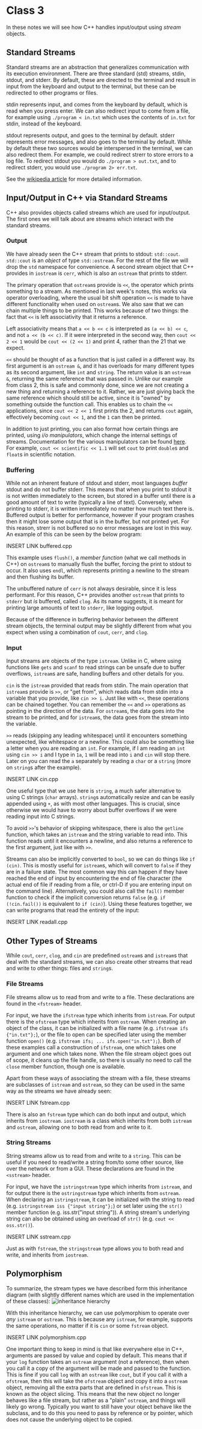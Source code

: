 # Class 3

In these notes we will see how C++ handles input/output using *stream* objects.

## Standard Streams

Standard streams are an abstraction that generalizes communication with its execution environment.
There are three standard (std) streams, stdin, stdout, and stderr.
By default, these are directed to the terminal and result in input from the keyboard and output to the terminal, but these can be redirected to other programs or files.

stdin represents input, and comes from the keyboard by default, which is read when you press enter.
We can also redirect input to come from a file, for example using `./program < in.txt` which uses the contents of `in.txt` for stdin, instead of the keyboard.

stdout represents output, and goes to the terminal by default.
stderr represents error messages, and also goes to the terminal by default.
While by default these two sources would be interspersed in the terminal, we can also redirect them.
For example, we could redirect strerr to store errors to a log file.
To redirect stdout you would do `./program > out.txt`, and to redirect stderr, you would use `./program 2> err.txt`.

See the [wikipedia article](https://en.wikipedia.org/wiki/Standard_streams) for more detailed information.

## Input/Output in C++ via Standard Streams

C++ also provides objects called streams which are used for input/output.
The first ones we will talk about are streams which interact with the standard streams.

### Output

We have already seen the C++ stream that prints to stdout: `std::cout`.
`std::cout` is an *object* of type `std::ostream`.
For the rest of the file we will drop the `std` namespace for convenience.
A second stream object that C++ provides in `iostream` is `cerr`, which is also an `ostream` that prints to stderr.

The primary operation that `ostream`s provide is `<<`, the operator which prints something to a stream.
As mentioned in last week's notes, this works via operator overloading, where the usual bit shift operation `<<` is made to have different functionality when used on `ostream`s.
We also saw that we can chain multiple things to be printed.
This works because of two things: the fact that `<<` is left associativity that it returns a reference.

Left associativity means that `a << b << c` is interpreted as `(a << b) << c`, and not `a << (b << c)`.
If it were interpreted in the second way, then `cout << 2 << 1` would be `cout << (2 << 1)` and print 4, rather than the 21 that we expect.

`<<` should be thought of as a function that is just called in a different way.
Its first argument is an `ostream &`, and it has overloads for many different types as its second argument, like `int` and `string`.
The return value is an `ostream &`, returning the same reference that was passed in.
Unlike our example from class 2, this is safe and commonly done, since we are not creating a new thing and returning a reference to it.
Rather, we are just giving back the same reference which should still be active, since it is "owned" by something outside the function call.
This enables us to chain the `<<` applications, since `cout << 2 << 1` first prints the 2, and returns `cout` again, effectively becoming `cout << 1`, and the `1` can then be printed.

In addition to just printing, you can also format how certain things are printed, using *i/o manipulators*, which change the internal settings of streams.
Documentation for the various manipulators can be found [here](https://en.cppreference.com/w/cpp/io/manip).
For example, `cout << scientific << 1.1` will set `cout` to print `double`s and `float`s in scientific notation.

### Buffering

While not an inherent feature of stdout and stderr, most languages *buffer* stdout and do not buffer stderr.
This means that when you print to stdout it is not written immediately to the screen, but stored in a buffer until there is a good amount of text to write (typically a line of text).
Conversely, when printing to stderr, it is written immediately no matter how much text there is.
Buffered output is better for performance, however if your program crashes then it might lose some output that is in the buffer, but not printed yet.
For this reason, strerr is not buffered so no error messages are lost in this way.
An example of this can be seen by the below program:

INSERT LINK buffered.cpp

This example uses `flush()`, a *member function* (what we call methods in C++) on `ostream`s to manually flush the buffer, forcing the print to stdout to occur.
It also uses `endl`, which represents printing a newline to the stream and then flushing its buffer.

The unbuffered nature of `cerr` is not always desirable, since it is less performant.
For this reason, C++ provides another `ostream` that prints to `stderr` but *is* buffered, called `clog`.
As its name suggests, it is meant for printing large amounts of text to `stderr`, like logging output.

Because of the difference in buffering behavior between the different stream objects, the terminal output may be slightly different from what you expect when using a combination of `cout`, `cerr`, and `clog`.

### Input

Input streams are objects of the type `istream`.
Unlike in C, where using functions like `gets` and `scanf` to read strings can be unsafe due to buffer overflows, `istream`s are safe, handling buffers and other details for you.

`cin` is the `istream` provided that reads from stdin.
The main operation that `istream`s provide is `>>`, or "get from", which reads data from stdin into a variable that you provide, like `cin >> i`.
Just like with `<<`, these operations can be chained together.
You can remember the `<<` and `>>` operations as pointing in the direction of the data.
For `ostream`s, the data goes into the stream to be printed, and for `istream`s, the data goes from the stream into the variable.

`>>` reads (skipping any leading whitespace) until it encounters something unexpected, like whitespace or a newline.
This could also be something like a letter when you are reading an `int`.
For example, if I am reading an `int` using `cin >> i` and I type in `1a`, `1` will be read into `i` and `cin` will stop there.
Later on you can read the `a` separately by reading a `char` or a `string` (more on `string`s after the example).

INSERT LINK cin.cpp

One useful type that we use here is `string`, a much safer alternative to using C strings (`char` arrays).
`string`s automatically resize and can be easily appended using `+`, as with most other languages.
This is crucial, since otherwise we would have to worry about buffer overflows if we were reading input into C strings.

To avoid `>>`'s behavior of skipping whitespace, there is also the `getline` function, which takes an `istream` and the string variable to read into.
This function reads until it encounters a newline, and also returns a reference to the first argument, just like with `>>`.

Streams can also be implicitly converted to `bool`, so we can do things like `if (cin)`.
This is mostly useful for `istream`s, which will convert to `false` if they are in a failure state.
The most common way this can happen if they have reached the end of input by encountering the end of file character (the actual end of file if reading from a file, or ctrl-D if you are entering input on the command line).
Alternatively, you could also call the `fail()` member function to check if the implicit conversion returns `false` (e.g. `if (!cin.fail())` is equivalent to `if (cin)`).
Using these features together, we can write programs that read the entirety of the input:

INSERT LINK readall.cpp

## Other Types of Streams

While `cout`, `cerr`, `clog`, and `cin` are predefined `ostream`s and `istream`s that deal with the standard streams, we can also create other streams that read and write to other things: files and `string`s.

### File Streams

File streams allow us to read from and write to a file.
These declarations are found in the `<fstream>` header.

For input, we have the `ifstream` type which inherits from `istream`.
For output there is the `ofstream` type which inherits from `ostream`.
When creating an object of the class, it can be initialized with a file name (e.g. `ifstream ifs {"in.txt"};`), or the file to open can be specified later using the member function `open()` (e.g. `ifstream ifs; ... ifs.open("in.txt");`).
Both of these examples call a construction of `ifstream`, one which takes one argument and one which takes none.
When the file stream object goes out of scope, it cleans up the file handle, so there is usually no need to call the `close` member function, though one is available.

Apart from these ways of associating the stream with a file, these streams are subclasses of `istream` and `ostream`, so they can be used in the same way as the streams we have already seen:

INSERT LINK fstream.cpp

There is also an `fstream` type which can do both input and output, which inherits from `iostream`.
`iostream` is a class which inherits from both `istream` and `ostream`, allowing one to both read from and write to it.

### String Streams

String streams allow us to read from and write to a `string`.
This can be useful if you need to read/write a string from/to some other source, like over the network or from a GUI.
These declarations are found in the `<sstream>` header.

For input, we have the `istringstream` type which inherits from `istream`, and for output there is the `ostringstream` type which inherits from `ostream`.
When declaring an `istringstream`, it can be initialized with the string to read (e.g. `istringstream iss {"input string"};`) or set later using the `str()` member function (e.g. iss.str("input string")).
A string stream's underlying string can also be obtained using an overload of `str()` (e.g. `cout << oss.str()`).

INSERT LINK sstream.cpp

Just as with `fstream`, the `stringstream` type allows you to both read and write, and inherits from `iostream`.

## Polymorphism

To summarize, the stream types we have described form this inheritance diagram (with slightly different names which are used in the implementation of these classes):
![inheritance hierarchy](https://upload.cppreference.com/mwiki/images/0/06/std-io-complete-inheritance.svg)

With this inheritance hierarchy, we can use polymorphism to operate over *any* `istream` or `ostream`.
This is because any `istream`, for example, supports the same operations, no matter if it is `cin` or some `fstream` object.

INSERT LINK polymorphism.cpp

One important thing to keep in mind is that like everywhere else in C++, arguments are passed by value and copied by default.
This means that if your `log` function takes an `ostream` argument (not a reference), then when you call it a copy of the argument will be made and passed to the function.
This is fine if you call `log` with an `ostream` like `cout`, but if you call it with a `ofstream`, then this will take the `ofstream` object and copy it into a `ostream` object, removing all the extra parts that are defined in `ofstream`.
This is known as the object slicing.
This means that the new object no longer behaves like a file stream, but rather as a "plain" `ostream`, and things will likely go wrong.
Typically you want to still have your object behave like the subclass, and to do this you need to pass by reference or by pointer, which does not cause the underlying object to be copied.
